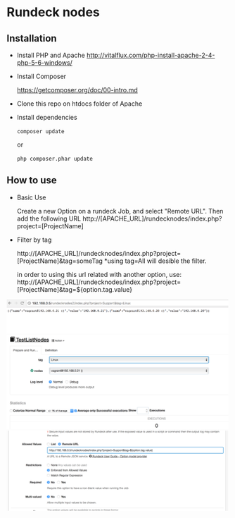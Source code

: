# Rundeck nodes

## Installation

* Install PHP and Apache
  http://vitalflux.com/php-install-apache-2-4-php-5-6-windows/

* Install Composer

  https://getcomposer.org/doc/00-intro.md


* Clone this repo on htdocs folder of Apache

* Install dependencies

    ```composer update```

    or 

    ```php composer.phar update```

## How to use

* Basic Use

    Create a new Option on a rundeck Job, and select "Remote URL".
    Then add the following URL
    http://[APACHE_URL]/rundecknodes/index.php?project=[ProjectName]
    

* Filter by tag

    http://[APACHE_URL]/rundecknodes/index.php?project=[ProjectName]&tag=someTag
    *using tag=All will desible the filter.

    in order to using this url related with another option, use:
    http://[APACHE_URL]/rundecknodes/index.php?project=[ProjectName]&tag=${option.tag.value}

![on success](https://github.com/ltamaster/rundecknodes/blob/master/images/Screenshot2017-06-29%2012.14.02.png)
![on success](https://github.com/ltamaster/rundecknodes/blob/master/images/Screenshot2017-06-29%2012.26.48.png)
![on success](https://github.com/ltamaster/rundecknodes/blob/master/images/Screenshot2017-06-29%2014.07.45.png)



